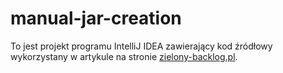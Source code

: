 # manual-jar-creation 

To jest projekt programu IntelliJ IDEA zawierający kod źródłowy wykorzystany w artykule na stronie [zielony-backlog.pl](). 
